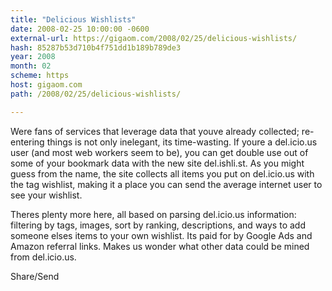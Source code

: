 ```yaml
---
title: "Delicious Wishlists"
date: 2008-02-25 10:00:00 -0600
external-url: https://gigaom.com/2008/02/25/delicious-wishlists/
hash: 85287b53d710b4f751dd1b189b789de3
year: 2008
month: 02
scheme: https
host: gigaom.com
path: /2008/02/25/delicious-wishlists/

---
```


Were fans of services that leverage data that youve already collected; re-entering things is not only inelegant, its time-wasting. If youre a del.icio.us user (and most web workers seem to be), you can get double use out of some of your bookmark data with the new site del.ishli.st. As you might guess from the name, the site collects all items you put on del.icio.us with the tag wishlist, making it a place you can send the average internet user to see your wishlist.

Theres plenty more here, all based on parsing del.icio.us information: filtering by tags, images, sort by ranking, descriptions, and ways to add someone elses items to your own wishlist. Its paid for by Google Ads and Amazon referral links. Makes us wonder what other data could be mined from del.icio.us.

Share/Send
